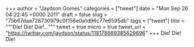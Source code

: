 
+++
author = "Jaydson Gomes"
categories = ["tweet"]
date = "Mon Sep 26 04:22:45 +0000 2011"
draft = false
slug = "75b67daa728730979c0f156e0a1d96c77e6595db"
tags = ["tweet"]
title = """Die! Die! Die!..."""
tweet = true
micro = true
tweet_url = "https://twitter.com/jaydson/status/118178669385629696"
+++
Die! Die! Die!
